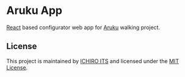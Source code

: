 # Aruku App

[React](https://reactjs.org/) based configurator web app for [Aruku](https://github.com/ichiro-its/aruku) walking project.

## License

This project is maintained by [ICHIRO ITS](https://github.com/ichiro-its) and licensed under the [MIT License](./LICENSE).